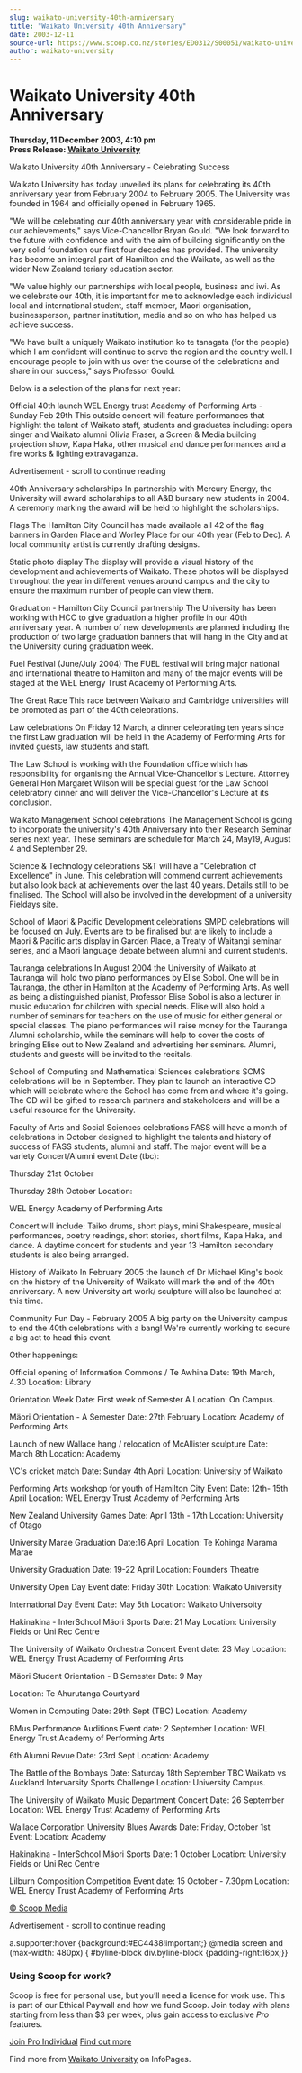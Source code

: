 ```yaml
---
slug: waikato-university-40th-anniversary
title: "Waikato University 40th Anniversary"
date: 2003-12-11
source-url: https://www.scoop.co.nz/stories/ED0312/S00051/waikato-university-40th-anniversary.htm
author: waikato-university
---
```

Waikato University 40th Anniversary
===================================

**Thursday, 11 December 2003, 4:10 pm**  
**Press Release: [Waikato University](https://info.scoop.co.nz/Waikato_University)**

  
Waikato University 40th Anniversary - Celebrating Success

Waikato University has today unveiled its plans for celebrating its 40th anniversary year from February 2004 to February 2005. The University was founded in 1964 and officially opened in February 1965.

"We will be celebrating our 40th anniversary year with considerable pride in our achievements," says Vice-Chancellor Bryan Gould. "We look forward to the future with confidence and with the aim of building significantly on the very solid foundation our first four decades has provided. The university has become an integral part of Hamilton and the Waikato, as well as the wider New Zealand teriary education sector.

"We value highly our partnerships with local people, business and iwi. As we celebrate our 40th, it is important for me to acknowledge each individual local and international student, staff member, Maori organisation, businessperson, partner institution, media and so on who has helped us achieve success.

"We have built a uniquely Waikato institution ko te tanagata (for the people) which I am confident will continue to serve the region and the country well. I encourage people to join with us over the course of the celebrations and share in our success," says Professor Gould.

Below is a selection of the plans for next year:

Official 40th launch WEL Energy trust Academy of Performing Arts - Sunday Feb 29th This outside concert will feature performances that highlight the talent of Waikato staff, students and graduates including: opera singer and Waikato alumni Olivia Fraser, a Screen & Media building projection show, Kapa Haka, other musical and dance performances and a fire works & lighting extravaganza.

Advertisement - scroll to continue reading





40th Anniversary scholarships In partnership with Mercury Energy, the University will award scholarships to all A&B bursary new students in 2004. A ceremony marking the award will be held to highlight the scholarships.

Flags The Hamilton City Council has made available all 42 of the flag banners in Garden Place and Worley Place for our 40th year (Feb to Dec). A local community artist is currently drafting designs.

Static photo display The display will provide a visual history of the development and achievements of Waikato. These photos will be displayed throughout the year in different venues around campus and the city to ensure the maximum number of people can view them.

Graduation - Hamilton City Council partnership The University has been working with HCC to give graduation a higher profile in our 40th anniversary year. A number of new developments are planned including the production of two large graduation banners that will hang in the City and at the University during graduation week.

Fuel Festival (June/July 2004) The FUEL festival will bring major national and international theatre to Hamilton and many of the major events will be staged at the WEL Energy Trust Academy of Performing Arts.

The Great Race This race between Waikato and Cambridge universities will be promoted as part of the 40th celebrations.

Law celebrations On Friday 12 March, a dinner celebrating ten years since the first Law graduation will be held in the Academy of Performing Arts for invited guests, law students and staff.

The Law School is working with the Foundation office which has responsibility for organising the Annual Vice-Chancellor's Lecture. Attorney General Hon Margaret Wilson will be special guest for the Law School celebratory dinner and will deliver the Vice-Chancellor's Lecture at its conclusion.

Waikato Management School celebrations The Management School is going to incorporate the university's 40th Anniversary into their Research Seminar series next year. These seminars are schedule for March 24, May19, August 4 and September 29.

Science & Technology celebrations S&T will have a "Celebration of Excellence" in June. This celebration will commend current achievements but also look back at achievements over the last 40 years. Details still to be finalised. The School will also be involved in the development of a university Fieldays site.

School of Maori & Pacific Development celebrations SMPD celebrations will be focused on July. Events are to be finalised but are likely to include a Maori & Pacific arts display in Garden Place, a Treaty of Waitangi seminar series, and a Maori language debate between alumni and current students.

Tauranga celebrations In August 2004 the University of Waikato at Tauranga will hold two piano performances by Elise Sobol. One will be in Tauranga, the other in Hamilton at the Academy of Performing Arts. As well as being a distinguished pianist, Professor Elise Sobol is also a lecturer in music education for children with special needs. Elise will also hold a number of seminars for teachers on the use of music for either general or special classes. The piano performances will raise money for the Tauranga Alumni scholarship, while the seminars will help to cover the costs of bringing Elise out to New Zealand and advertising her seminars. Alumni, students and guests will be invited to the recitals.

School of Computing and Mathematical Sciences celebrations SCMS celebrations will be in September. They plan to launch an interactive CD which will celebrate where the School has come from and where it's going. The CD will be gifted to research partners and stakeholders and will be a useful resource for the University.

Faculty of Arts and Social Sciences celebrations FASS will have a month of celebrations in October designed to highlight the talents and history of success of FASS students, alumni and staff. The major event will be a variety Concert/Alumni event Date (tbc):

Thursday 21st October

Thursday 28th October Location:

WEL Energy Academy of Performing Arts

Concert will include: Taiko drums, short plays, mini Shakespeare, musical performances, poetry readings, short stories, short films, Kapa Haka, and dance. A daytime concert for students and year 13 Hamilton secondary students is also being arranged.

History of Waikato In February 2005 the launch of Dr Michael King's book on the history of the University of Waikato will mark the end of the 40th anniversary. A new University art work/ sculpture will also be launched at this time.

Community Fun Day - February 2005 A big party on the University campus to end the 40th celebrations with a bang! We're currently working to secure a big act to head this event.

Other happenings:

Official opening of Information Commons / Te Awhina Date: 19th March, 4.30 Location: Library

Orientation Week Date: First week of Semester A Location: On Campus.

Mäori Orientation - A Semester Date: 27th February Location: Academy of Performing Arts

Launch of new Wallace hang / relocation of McAllister sculpture Date: March 8th Location: Academy

VC's cricket match Date: Sunday 4th April Location: University of Waikato

Performing Arts workshop for youth of Hamilton City Event Date: 12th- 15th April Location: WEL Energy Trust Academy of Performing Arts

New Zealand University Games Date: April 13th - 17th Location: University of Otago

University Marae Graduation Date:16 April Location: Te Kohinga Marama Marae

University Graduation Date: 19-22 April Location: Founders Theatre

University Open Day Event date: Friday 30th Location: Waikato University

International Day Event Date: May 5th Location: Waikato Universoity

Hakinakina - InterSchool Mäori Sports Date: 21 May Location: University Fields or Uni Rec Centre

The University of Waikato Orchestra Concert Event date: 23 May Location: WEL Energy Trust Academy of Performing Arts

Mäori Student Orientation - B Semester Date: 9 May

Location: Te Ahurutanga Courtyard

Women in Computing Date: 29th Sept (TBC) Location: Academy

BMus Performance Auditions Event date: 2 September Location: WEL Energy Trust Academy of Performing Arts

6th Alumni Revue Date: 23rd Sept Location: Academy

The Battle of the Bombays Date: Saturday 18th September TBC Waikato vs Auckland Intervarsity Sports Challenge Location: University Campus.

The University of Waikato Music Department Concert Date: 26 September Location: WEL Energy Trust Academy of Performing Arts

Wallace Corporation University Blues Awards Date: Friday, October 1st Event: Location: Academy

Hakinakina - InterSchool Mäori Sports Date: 1 October Location: University Fields or Uni Rec Centre

Lilburn Composition Competition Event date: 15 October - 7.30pm Location: WEL Energy Trust Academy of Performing Arts

  

[© Scoop Media](http://www.scoop.co.nz/about/terms.html)  

Advertisement - scroll to continue reading



a.supporter:hover {background:#EC4438!important;} @media screen and (max-width: 480px) { #byline-block div.byline-block {padding-right:16px;}}

### Using Scoop for work?

Scoop is free for personal use, but you’ll need a licence for work use. This is part of our Ethical Paywall and how we fund Scoop. Join today with plans starting from less than $3 per week, plus gain access to exclusive _Pro_ features.  
  
[Join Pro Individual](https://pro.scoop.co.nz/Individual/?from=ProIn24) [Find out more](https://pro.scoop.co.nz/using-scoop-for-work/?from=ProIn24)

Find more from [Waikato University](https://info.scoop.co.nz/Waikato_University) on InfoPages.